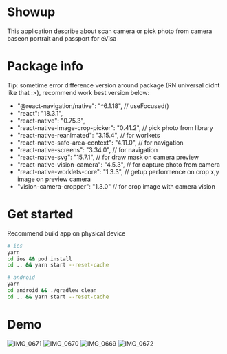 # Showup
This application describe about scan camera or pick photo from camera baseon portrait and passport for eVisa

# Package info
Tip: sometime error difference version around package (RN universal didnt like that :>), recommend work best version below:
   + "@react-navigation/native": "^6.1.18", // useFocused()
   + "react": "18.3.1",
   + "react-native": "0.75.3",
   + "react-native-image-crop-picker": "0.41.2", // pick photo from library
   + "react-native-reanimated": "3.15.4", // for worlkets
   + "react-native-safe-area-context": "4.11.0",  // for navigation
   + "react-native-screens": "3.34.0", // for navigation
   + "react-native-svg": "15.7.1", // for draw mask on camera preview
   + "react-native-vision-camera": "4.5.3", // for capture photo from camera
   + "react-native-worklets-core": "1.3.3", // getup performence on crop x,y image on preview camera
   + "vision-camera-cropper": "1.3.0" // for crop image with camera vision 
    
# Get started
Recommend build app on physical device 

```bash
# ios
yarn
cd ios && pod install
cd .. && yarn start --reset-cache

# android
yarn
cd android && ./gradlew clean
cd .. && yarn start --reset-cache
```

# Demo
![IMG_0671](https://github.com/user-attachments/assets/dfe3586d-9b03-4aee-a2b5-889d4f138aee)
![IMG_0670](https://github.com/user-attachments/assets/befd69d9-60ae-4195-87b4-8df524794d5a)
![IMG_0669](https://github.com/user-attachments/assets/a1b58d3d-cba1-4095-957b-882ff6b89337)
![IMG_0672](https://github.com/user-attachments/assets/7324d898-e850-4c18-bbff-94f84546b169)


